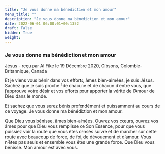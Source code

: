 ```yaml
---
title: "Je vous donne ma bénédiction et mon amour"
menu_title: ""
description: "Je vous donne ma bénédiction et mon amour"
date: 2022-06-01 06:00:01+00:1352
draft: False
hidden: True
weight:
---
```

### Je vous donne ma bénédiction et mon amour

Jésus - reçu par Al Fike le 19 Décembre 2020, Gibsons, Colombie-Britannique, Canada

Et je viens vous bénir dans vos efforts, âmes bien-aimées, je suis Jésus. Sachez que je suis proche ²de chacune et de chacun d’entre vous, que j’approuve votre désir et vos efforts pour apporter la vérité de l’Amour de Dieu dans le monde.

Et sachez que vous serez bénis profondément et puissamment au cours de ce voyage. Je vous donne ma bénédiction et mon amour.

Que Dieu vous bénisse, âmes bien-aimées. Ouvrez vos cœurs, ouvrez vos âmes pour que Dieu vous remplisse de Son Essence, pour que vous puissiez voir la route que vous êtes censés suivre et de marcher sur cette route avec beaucoup de force, de foi, de dévouement et d’amour. Vous n’êtes pas seuls et ensemble vous êtes une grande force. Que Dieu vous bénisse. Mon amour est avec vous.
